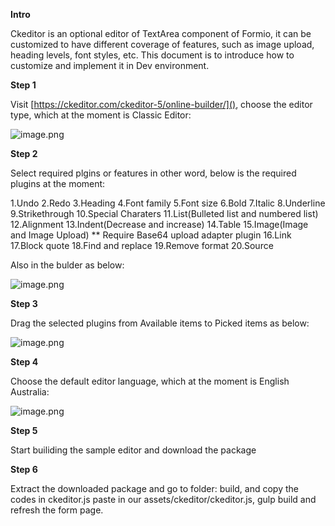 **Intro**

Ckeditor is an optional editor of TextArea component of Formio, it can be customized to have different coverage of features, such as image upload, heading levels, font styles, etc. This document is to introduce how to customize and implement it in Dev environment. 

**Step 1**

Visit [https://ckeditor.com/ckeditor-5/online-builder/](), choose the editor type, which at the moment is Classic Editor: 

![image.png](/.attachments/image-13f42a02-d836-411b-b50d-93d7a9404506.png)

**Step 2**

Select required plgins or features in other word, below is the required plugins at the moment: 

1.Undo
2.Redo
3.Heading
4.Font family
5.Font size
6.Bold
7.Italic
8.Underline
9.Strikethrough
10.Special Charaters
11.List(Bulleted list and numbered list)
12.Alignment
13.Indent(Decrease and increase)
14.Table
15.Image(Image and Image Upload)  ** Require Base64 upload adapter plugin
16.Link
17.Block quote
18.Find and replace
19.Remove format
20.Source

Also in the bulder as below: 

![image.png](/.attachments/image-65571001-28a8-402e-ab0f-a096dd24c1df.png)

**Step 3**

Drag the selected plugins from Available items to Picked items as below: 

![image.png](/.attachments/image-040aa631-729b-4db1-b177-3e0417986ba1.png)

**Step 4**

Choose the default editor language, which at the moment is English Australia: 

![image.png](/.attachments/image-3400934d-456a-46cb-b17b-4109d40601df.png)

**Step 5**

Start builiding the sample editor and download the package

**Step 6**

Extract the downloaded package and go to folder: build, and copy the codes in ckeditor.js paste in our assets/ckeditor/ckeditor.js, gulp build and refresh the form page. 
